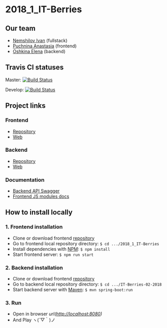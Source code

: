 # 2018_1_IT-Berries

## Our team
- [Nemshilov Ivan](https://github.com/Rikud) (fullstack)
- [Puchnina Anastasia](https://github.com/puchninanastya) (frontend)
- [Oshkina Elena](https://github.com/ElenaOshkina) (backend)

## Travis CI statuses
 Master: [![Build Status](https://travis-ci.org/frontend-park-mail-ru/2018_1_IT-Berries.svg?branch=master)](https://travis-ci.org/frontend-park-mail-ru/2018_1_IT-Berries/)
 
 Develop: [![Build Status](https://travis-ci.org/frontend-park-mail-ru/2018_1_IT-Berries.svg?branch=develop)](https://travis-ci.org/frontend-park-mail-ru/2018_1_IT-Berries/)

## Project links
### Frontend
- [Repository](https://github.com/frontend-park-mail-ru/2018_1_IT-Berries)
- [Web](https://itberries-frontend.herokuapp.com)
### Backend
- [Repository](https://github.com/java-park-mail-ru/IT-Berries-02-2018)
- [Web](http://itberries-backend.herokuapp.com)
### Documentation
- [Backend API Swagger](https://app.swaggerhub.com/apis/IT-Berries2/IT-Berries/2.1.0#/)
- [Frontend JS modules docs](http://frontend.tech-mail.ru/2018_1_IT-Berries/index.html)

## How to install locally
### 1. Frontend installation
- Clone or download frontend [repository](https://github.com/frontend-park-mail-ru/2018_1_IT-Berries)
- Go to frontend local repository directory: `$ cd .../2018_1_IT-Berries`
- Install dependencies with [NPM](https://www.npmjs.com): `$ npm install`
- Start frontend server: `$ npm run start`
### 2. Backend installation
- Clone or download frontend [repository](https://github.com/java-park-mail-ru/IT-Berries-02-2018)
- Go to backend local repository directory: `$ cd .../IT-Berries-02-2018`
- Start backend server with [Maven](https://maven.apache.org): `$ mvn spring-boot:run`
### 3. Run
- Open in browser *url([http://localhost:8080](http://localhost:8080))*
- And Play ヽ(´▽｀)ノ